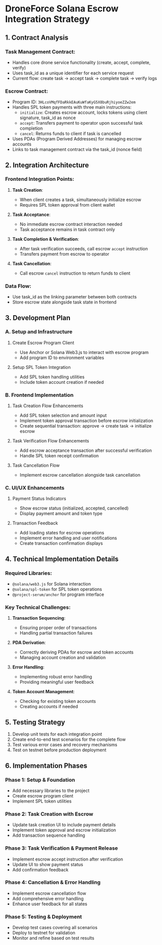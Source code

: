 # DroneForce Solana Escrow Integration Strategy

## 1. Contract Analysis

### Task Management Contract:
- Handles core drone service functionality (create, accept, complete, verify)
- Uses task_id as a unique identifier for each service request
- Current flow: create task → accept task → complete task → verify logs

### Escrow Contract:
- Program ID: `3HLcoVMqfFDaRkkEAuKuWfaKyG5X8buRjhiyoeZZw2em`
- Handles SPL token payments with three main instructions:
  - `initialize`: Creates escrow account, locks tokens using client signature, task_id as nonce
  - `accept`: Transfers payment to operator upon successful task completion
  - `cancel`: Returns funds to client if task is cancelled
- Uses PDAs (Program Derived Addresses) for managing escrow accounts
- Links to task management contract via the task_id (nonce field)

## 2. Integration Architecture

### Frontend Integration Points:
1. **Task Creation**:
   - When client creates a task, simultaneously initialize escrow
   - Requires SPL token approval from client wallet

2. **Task Acceptance**:
   - No immediate escrow contract interaction needed
   - Task acceptance remains in task contract only

3. **Task Completion & Verification**:
   - After task verification succeeds, call escrow `accept` instruction
   - Transfers payment from escrow to operator

4. **Task Cancellation**:
   - Call escrow `cancel` instruction to return funds to client

### Data Flow:
- Use task_id as the linking parameter between both contracts
- Store escrow state alongside task state in frontend

## 3. Development Plan

### A. Setup and Infrastructure
1. Create Escrow Program Client
   - Use Anchor or Solana Web3.js to interact with escrow program
   - Add program ID to environment variables

2. Setup SPL Token Integration
   - Add SPL token handling utilities
   - Include token account creation if needed

### B. Frontend Implementation
1. Task Creation Flow Enhancements
   - Add SPL token selection and amount input
   - Implement token approval transaction before escrow initialization
   - Create sequential transaction: approve → create task → initialize escrow

2. Task Verification Flow Enhancements
   - Add escrow acceptance transaction after successful verification
   - Handle SPL token receipt confirmation

3. Task Cancellation Flow
   - Implement escrow cancellation alongside task cancellation

### C. UI/UX Enhancements
1. Payment Status Indicators
   - Show escrow status (initialized, accepted, cancelled)
   - Display payment amount and token type

2. Transaction Feedback
   - Add loading states for escrow operations
   - Implement error handling and user notifications
   - Create transaction confirmation displays

## 4. Technical Implementation Details

### Required Libraries:
- `@solana/web3.js` for Solana interaction
- `@solana/spl-token` for SPL token operations
- `@project-serum/anchor` for program interface

### Key Technical Challenges:
1. **Transaction Sequencing**:
   - Ensuring proper order of transactions
   - Handling partial transaction failures

2. **PDA Derivation**:
   - Correctly deriving PDAs for escrow and token accounts
   - Managing account creation and validation

3. **Error Handling**:
   - Implementing robust error handling
   - Providing meaningful user feedback

4. **Token Account Management**:
   - Checking for existing token accounts
   - Creating accounts if needed

## 5. Testing Strategy

1. Develop unit tests for each integration point
2. Create end-to-end test scenarios for the complete flow
3. Test various error cases and recovery mechanisms
4. Test on testnet before production deployment

## 6. Implementation Phases

### Phase 1: Setup & Foundation
- Add necessary libraries to the project
- Create escrow program client
- Implement SPL token utilities

### Phase 2: Task Creation with Escrow
- Update task creation UI to include payment details
- Implement token approval and escrow initialization
- Add transaction sequence handling

### Phase 3: Task Verification & Payment Release
- Implement escrow accept instruction after verification
- Update UI to show payment status
- Add confirmation feedback

### Phase 4: Cancellation & Error Handling
- Implement escrow cancellation flow
- Add comprehensive error handling
- Enhance user feedback for all states

### Phase 5: Testing & Deployment
- Develop test cases covering all scenarios
- Deploy to testnet for validation
- Monitor and refine based on test results
